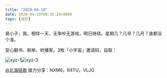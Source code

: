 ```yaml
---
title: "2020-04-10"
date: 2020-04-10T00:35:24+0800
tags: [词穷]
---
```


臭小子，我，相伴一天，无争吵无游戏，明日继续。星期几？几号？几月？谁都没个准。

<!--more-->

安心翻书、刷单、听播客，3枚「小宇宙」邀请码，自取：

<photos>![xyz-1](https://lmm.elizen.me/images/2020/04/xyz-1.png)![xyz-3](https://lmm.elizen.me/images/2020/04/xyz-3.png)</photos>

[@北海轻歌](https://www.cssj.fun/) 接力分享：NXM6，R4TU，VLJG